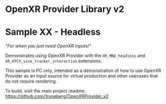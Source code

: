 # OpenXR Provider Library v2
# Sample XX - Headless

*"For when you just need OpenXR inputs!"*

Demonstrates using OpenXR Provider with the `XR_MND_headless` and `XR_HTCX_vive_tracker_interaction` extensions.

This sample is PC only, intended as a demonstration of how to use OpenXR Provider as an input source
for virtual production and other usecases that do not require rendering.

To build, visit the main project readme: https://github.com/1runeberg/OpenXRProvider_v2
